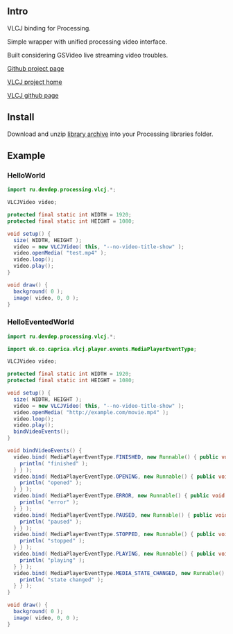 ## Intro

VLCJ binding for Processing.

Simple wrapper with unified processing video interface.

Built considering GSVideo live streaming video troubles.

[Github project page](https://github.com/4pcbr/VLCJVideo)

[VLCJ project home](http://caprica.github.com/vlcj/)

[VLCJ github page](https://github.com/caprica/vlcj)

## Install

Download and unzip [library archive](https://github.com/4pcbr/VLCJVideo/raw/master/distribution/VLCJVideo-1/download/VLCJVideo.zip) into your Processing libraries folder.

## Example

### HelloWorld

```java
import ru.devdep.processing.vlcj.*;

VLCJVideo video;

protected final static int WIDTH = 1920;
protected final static int HEIGHT = 1080;

void setup() {
  size( WIDTH, HEIGHT );
  video = new VLCJVideo( this, "--no-video-title-show" );
  video.openMedia( "test.mp4" );
  video.loop();
  video.play();
}

void draw() {
  background( 0 );
  image( video, 0, 0 );
}
```

### HelloEventedWorld

```java
import ru.devdep.processing.vlcj.*;

import uk.co.caprica.vlcj.player.events.MediaPlayerEventType;

VLCJVideo video;

protected final static int WIDTH = 1920;
protected final static int HEIGHT = 1080;

void setup() {
  size( WIDTH, HEIGHT );
  video = new VLCJVideo( this, "--no-video-title-show" );
  video.openMedia( "http://example.com/movie.mp4" );
  video.loop();
  video.play();
  bindVideoEvents();
}

void bindVideoEvents() {
  video.bind( MediaPlayerEventType.FINISHED, new Runnable() { public void run() {
    println( "finished" );
  } } );
  video.bind( MediaPlayerEventType.OPENING, new Runnable() { public void run() {
    println( "opened" );
  } } );
  video.bind( MediaPlayerEventType.ERROR, new Runnable() { public void run() {
    println( "error" );
  } } );
  video.bind( MediaPlayerEventType.PAUSED, new Runnable() { public void run() {
    println( "paused" );
  } } );
  video.bind( MediaPlayerEventType.STOPPED, new Runnable() { public void run() {
    println( "stopped" );
  } } );
  video.bind( MediaPlayerEventType.PLAYING, new Runnable() { public void run() {
    println( "playing" );
  } } );
  video.bind( MediaPlayerEventType.MEDIA_STATE_CHANGED, new Runnable() { public void run() {
    println( "state changed" );
  } } );
}

void draw() {
  background( 0 );
  image( video, 0, 0 );
}
```
